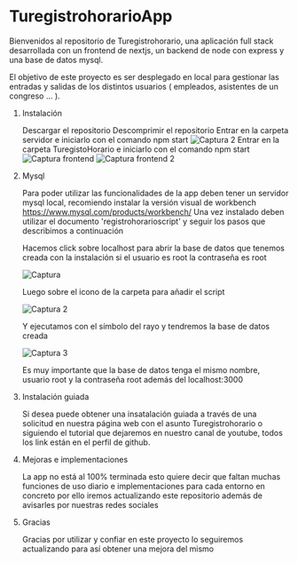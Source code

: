 # TuregistrohorarioApp

Bienvenidos al repositorio de Turegistrohorario, una aplicación full stack desarrollada con un frontend de nextjs, un backend de node con express y una base de datos mysql.

El objetivo de este proyecto es ser desplegado en local para gestionar las entradas y salidas de los distintos usuarios ( empleados, asistentes de un congreso ... ).

1. Instalación

   Descargar el repositorio
   Descomprimir el repositorio
   Entrar en la carpeta servidor e iniciarlo con el comando npm start
   ![Captura 2](https://github.com/Juniorwebprogrammer/TuregistrohorarioApp/assets/95927731/52763c0f-5168-416a-bdbe-d6cde62b557a)
   Entrar en la carpeta TuregistoHorario e iniciarlo con el comando npm start
   ![Captura frontend](https://github.com/Juniorwebprogrammer/TuregistrohorarioApp/assets/95927731/93824d4c-d70f-4f0d-95fc-981371759baf)
   ![Captura frontend 2](https://github.com/Juniorwebprogrammer/TuregistrohorarioApp/assets/95927731/d4bc2355-54d9-4138-99f9-96eadd529f9b)


3. Mysql

   Para poder utilizar las funcionalidades de la app deben tener un servidor mysql local, recomiendo instalar la versión visual de workbench https://www.mysql.com/products/workbench/
   Una vez instalado deben utilizar el documento 'registrohorarioscript' y seguir los pasos que describimos a continuación

    Hacemos click sobre localhost para abrir la base de datos que tenemos creada con la instalación si el usuario es root la contraseña es root

   ![Captura](https://github.com/Juniorwebprogrammer/TuregistrohorarioApp/assets/95927731/ed2d1a86-027f-4fea-8be4-693f5d8a2d4b)

   Luego sobre el icono de la carpeta para añadir el script

   ![Captura 2](https://github.com/Juniorwebprogrammer/TuregistrohorarioApp/assets/95927731/41bdd35e-14c1-4b96-9ab1-2bd26413f078)

   Y ejecutamos con el símbolo del rayo y tendremos la base de datos creada

   ![Captura 3](https://github.com/Juniorwebprogrammer/TuregistrohorarioApp/assets/95927731/e1050f6d-a863-424e-8ed8-b2c8343858aa)

   Es muy importante que la base de datos tenga el mismo nombre, usuario root y la contraseña root además del localhost:3000

4. Instalación guiada

   Si desea puede obtener una insatalación guiada a través de una solicitud en nuestra página web con el asunto Turegistrohorario o siguiendo el tutorial que dejaremos en nuestro canal de youtube, todos los link están en el perfil de github.

5. Mejoras e implementaciones

   La app no está al 100% terminada esto quiere decir que faltan muchas funciones de uso diario e implementaciones para cada entorno en concreto por ello iremos actualizando este repositorio además de avisarles por nuestras redes sociales

6. Gracias

   Gracias por utilizar y confiar en este proyecto lo seguiremos actualizando para así obtener una mejora del mismo
   


   

  


  

